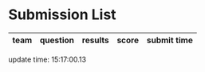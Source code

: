 # Submission List
team    | question  | results  | score | submit time
------|-----:|-----:| ----:|-----


update time: 15:17:00.13 
